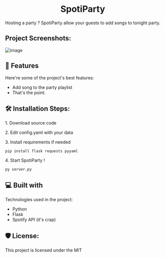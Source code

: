 <h1 align="center" id="title">SpotiParty</h1>

<p id="description">Hosting a party ? SpotiParty allow your guests to add songs to tonight party.</p>

<h2>Project Screenshots:</h2>

![image](https://github.com/0adri3n/SpotiParty/assets/62818208/cdaa8009-5be6-481c-8b8c-3b52a96bf5ee)

  
  
<h2>🧐 Features</h2>

Here're some of the project's best features:

*   Add song to the party playlist
*   That's the point.

<h2>🛠️ Installation Steps:</h2>

<p>1. Download source code</p>

<p>2. Edit config.yaml with your data</p>

<p>3. Install requirements if needed</p>

```
pip install flask requests pyyaml
```

<p>4. Start SpotiParty !</p>

```
py server.py
```

  
  
<h2>💻 Built with</h2>

Technologies used in the project:

*   Python
*   Flask
*   Spotify API (it's crap)

<h2>🛡️ License:</h2>

This project is licensed under the MIT
